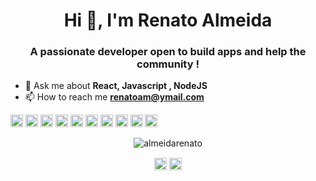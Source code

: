 <h1 align="center">Hi 👋, I'm Renato Almeida</h1>
<h3 align="center">A passionate developer open to build apps and help the community !</h3>

- 💬 Ask me about **React, Javascript , NodeJS**
- 📫 How to reach me **renatoam@ymail.com**

<p align="left"><img src="https://konpa.github.io/devicon/devicon.git/icons/react/react-original-wordmark.svg" alt="react" width="20" height="20"/> <img src="https://konpa.github.io/devicon/devicon.git/icons/amazonwebservices/amazonwebservices-original-wordmark.svg" alt="amazonwebservices" width="20" height="20"/> <img src="https://konpa.github.io/devicon/devicon.git/icons/bootstrap/bootstrap-plain.svg" alt="bootstrap" width="20" height="20"/> <img src="https://konpa.github.io/devicon/devicon.git/icons/css3/css3-original-wordmark.svg" alt="css3" width="20" height="20"/> <img src="https://konpa.github.io/devicon/devicon.git/icons/docker/docker-original-wordmark.svg" alt="docker" width="20" height="20"/> <img src="https://konpa.github.io/devicon/devicon.git/icons/html5/html5-original-wordmark.svg" alt="html5" width="20" height="20"/> <img src="https://konpa.github.io/devicon/devicon.git/icons/javascript/javascript-original.svg" alt="javascript" width="20" height="20"/> <img src="https://konpa.github.io/devicon/devicon.git/icons/typescript/typescript-original.svg" alt="typescript" width="20" height="20"/> <img src="https://konpa.github.io/devicon/devicon.git/icons/postgresql/postgresql-original-wordmark.svg" alt="postgresql" width="20" height="20"/> <img src="https://konpa.github.io/devicon/devicon.git/icons/nodejs/nodejs-original-wordmark.svg" alt="nodejs" width="20" height="20"/></p><p align="center"> <img src="https://github-readme-stats.vercel.app/api?username=almeidarenato&show_icons=true" alt="almeidarenato" /> </p>

<p align="center">
<a href="https://twitter.com/renato-mareque" target="blank"><img align="center" src="https://cdn.jsdelivr.net/npm/simple-icons@3.0.1/icons/twitter.svg" alt="renato-mareque" height="20" width="20" /></a>
<a href="https://linkedin.com/in/renato-mareque" target="blank"><img align="center" src="https://cdn.jsdelivr.net/npm/simple-icons@3.0.1/icons/linkedin.svg" alt="renato-mareque" height="20" width="20" /></a>
</p>
